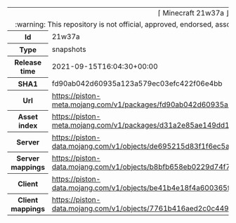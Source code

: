<html><table>
<tr><td colspan="2" align="center"><img width="0" height="0"><br/>⌈ Minecraft 21w37a ⌋<br/><img width="0" height="0"></td></tr>
<tr><td colspan="2" align="center"><img width="0" height="0"><br/>
:warning: This repository is not official, approved, endorsed, associated or connected with Mojang :warning:
<br/><img width="0" height="0"></td></tr>
<tr><th>Id</th><td>21w37a</td></tr>
<tr><th>Type</th><td>snapshots</td></tr>
<tr><th>Release time</th><td>2021-09-15T16:04:30+00:00</td></tr>
<tr><th>SHA1</th><td>fd90ab042d60935a123a579ec03efc422f06e4bb</td></tr>
<tr><th>Url</th><td><a href="https://piston-meta.mojang.com/v1/packages/fd90ab042d60935a123a579ec03efc422f06e4bb/21w37a.json">https://piston-meta.mojang.com/v1/packages/fd90ab042d60935a123a579ec03efc422f06e4bb/21w37a.json</a></td></tr>
<tr><th>Asset index</th><td><a href="https://piston-meta.mojang.com/v1/packages/d31a2e85ae149dd1b1a7070b22cb8887892fda6c/1.18.json">https://piston-meta.mojang.com/v1/packages/d31a2e85ae149dd1b1a7070b22cb8887892fda6c/1.18.json</a></td></tr>
<tr><th>Server</th><td><a href="https://piston-data.mojang.com/v1/objects/de695215d83f1f6ec5a19847f6178b84cfde7a26/server.jar">https://piston-data.mojang.com/v1/objects/de695215d83f1f6ec5a19847f6178b84cfde7a26/server.jar</a></td></tr>
<tr><th>Server mappings</th><td><a href="https://piston-data.mojang.com/v1/objects/b8bfb658eb0229d74f7d36c004d6bc71b6d2d63c/server.txt">https://piston-data.mojang.com/v1/objects/b8bfb658eb0229d74f7d36c004d6bc71b6d2d63c/server.txt</a></td></tr>
<tr><th>Client</th><td><a href="https://piston-data.mojang.com/v1/objects/be41b4e18f4a600365fd7a2b8eeac49232304ced/client.jar">https://piston-data.mojang.com/v1/objects/be41b4e18f4a600365fd7a2b8eeac49232304ced/client.jar</a></td></tr>
<tr><th>Client mappings</th><td><a href="https://piston-data.mojang.com/v1/objects/7761b416aed2c0c449f7f879c184fe56372fd226/client.txt">https://piston-data.mojang.com/v1/objects/7761b416aed2c0c449f7f879c184fe56372fd226/client.txt</a></td></tr>
</table></html>